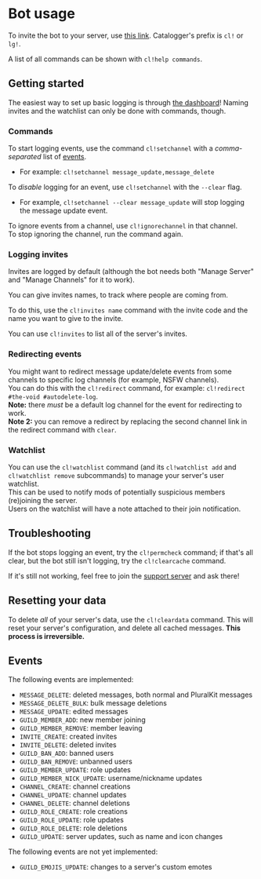 # Bot usage

To invite the bot to your server, use [this link](https://discord.com/api/oauth2/authorize?client_id=830819903371739166&permissions=537259249&scope=bot%20applications.commands). Catalogger's prefix is `cl!` or `lg!`.

A list of all commands can be shown with `cl!help commands`.

## Getting started

The easiest way to set up basic logging is through [the dashboard](/servers)!
Naming invites and the watchlist can only be done with commands, though.

### Commands

To start logging events, use the command `cl!setchannel` with a *comma-separated* list of [events](#events).  
- For example: `cl!setchannel message_update,message_delete`

To *disable* logging for an event, use `cl!setchannel` with the `--clear` flag.  
- For example, `cl!setchannel --clear message_update` will stop logging the message update event.

To ignore events from a channel, use `cl!ignorechannel` in that channel.  
To stop ignoring the channel, run the command again.

### Logging invites

Invites are logged by default (although the bot needs both "Manage Server" and "Manage Channels" for it to work).

You can give invites names, to track where people are coming from.

To do this, use the `cl!invites name` command with the invite code and the name you want to give to the invite.

You can use `cl!invites` to list all of the server's invites.

### Redirecting events

You might want to redirect message update/delete events from some channels to specific log channels (for example, NSFW channels).  
You can do this with the `cl!redirect` command, for example: `cl!redirect #the-void #autodelete-log`.  
**Note:** there *must* be a default log channel for the event for redirecting to work.  
**Note 2:** you can remove a redirect by replacing the second channel link in the redirect command with `clear`.

### Watchlist

You can use the `cl!watchlist` command (and its `cl!watchlist add` and `cl!watchlist remove` subcommands) to manage your server's user watchlist.  
This can be used to notify mods of potentially suspicious members (re)joining the server.  
Users on the watchlist will have a note attached to their join notification.

## Troubleshooting

If the bot stops logging an event, try the `cl!permcheck` command;
if that's all clear, but the bot still isn't logging, try the `cl!clearcache` command.

If it's still not working, feel free to join the [support server](https://discord.gg/anzCcFKBk4) and ask there!

## Resetting your data

To delete *all* of your server's data, use the `cl!cleardata` command.
This will reset your server's configuration, and delete all cached messages.
**This process is irreversible.**

## Events

The following events are implemented:

- `MESSAGE_DELETE`: deleted messages, both normal and PluralKit messages
- `MESSAGE_DELETE_BULK`: bulk message deletions
- `MESSAGE_UPDATE`: edited messages
- `GUILD_MEMBER_ADD`: new member joining
- `GUILD_MEMBER_REMOVE`: member leaving
- `INVITE_CREATE`: created invites
- `INVITE_DELETE`: deleted invites
- `GUILD_BAN_ADD`: banned users
- `GUILD_BAN_REMOVE`: unbanned users
- `GUILD_MEMBER_UPDATE`: role updates
- `GUILD_MEMBER_NICK_UPDATE`: username/nickname updates
- `CHANNEL_CREATE`: channel creations
- `CHANNEL_UPDATE`: channel updates
- `CHANNEL_DELETE`: channel deletions
- `GUILD_ROLE_CREATE`: role creations
- `GUILD_ROLE_UPDATE`: role updates
- `GUILD_ROLE_DELETE`: role deletions
- `GUILD_UPDATE`: server updates, such as name and icon changes

The following events are not yet implemented:

- `GUILD_EMOJIS_UPDATE`: changes to a server's custom emotes